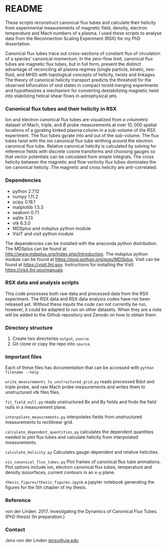 # README #
These scripts reconstruct canonical flux tubes and calculate their helicity from experimental measurements of
magnetic field, density, electron temperature and Mach numbers of a plasma.
I used these scripts to analyse data from the Reconnection Scaling Experiment (RSX) for my PhD dissertation.

Canonical flux tubes trace out cross-sections of constant flux of circulation of a species’ canonical momentum.
In the zero-flow limit, canonical flux tubes are magnetic flux tubes, but in full form, 
present the distinct advantage of reconciling all plasma regimes (single particle, kinetic, two-fluid, and MHD) 
with topological concepts of helicity, twists and linkages.
The theory of canonical helicity transport predicts the threshold for the observed bifurcation of end states in 
compact toroid merging experiments and hypothesizes a mechanism for converting destabilizing magnetic twist 
into stabilizing helical shear flows in astrophysical jets.


### Canonical flux tubes and their helicity in RSX  ###
Ion and electron canonical flux tubes are visualized from a volumetric dataset of Mach, triple, and $\dot{B}$ probe 
measurements at over $10,000$ spatial locations of a gyrating kinked plasma column in a sub-volume of the RSX 
experiment. The flux tubes gyrate into and out of the sub-volume.
The flux tubes twist with the ion canonical flux tube writhing around the electron canonical flux tube.
Relative canonical helicity is calculated by solving for reference fields with discrete cosine transforms and 
choosing gauges so that vector potentials can be calculated from simple integrals.
The cross helicity between the magnetic and flow vorticity flux tubes dominates the ion canonical helicity.
The magnetic and cross helicity are anti-correlated.


### Dependencies ###
* python 2.7.12
* numpy 1.11.2
* scipy 0.18.1
* matplotlib 1.5.3
* seaborn 0.7.1
* sqlite 3.13
* vtk 6.3.0
* MDSplus and mdsplus python module 
* VisIT and visit python module

The dependencies can be installed with the anaconda python distribution.
The MDSplus can be found at http://www.mdsplus.org/index.php/Introduction.
The mdsplus python module can be found at https://pypi.python.org/pypi/MDSplus.
VisIt can be found at https://visit.llnl.gov.
Instructions for installing the VisIt https://visit.llnl.gov/manuals

### RSX data and analysis scripts ###
This code processes both raw data and processed data from the RSX experiment.
The RSX data and RSX data analysis codes have not been released yet. 
Without these inputs the code can not currently be run, however, it could be adapted to run on other datasets.
When they are a note will be added to the Github repository and Zenodo on how to obtain them. 

### Directory structure ###
1. Create two directories `output`, `source`. 
2. Git clone or copy the repo into `source`.

### Important files ###
Each of these files has documentation that can be accessed with `python filename --help`

`write_measurements_to_unstructured_grid.py` reads processed Bdot and triple probe, and raw Mach probe measurements 
and writes them to unstructured vtk files files.

`fit_field_null.py` reads unstructured Bx and By fields and finds the field nulls in a measurement plane.

`interpolate_measurements.py` interpolates fields from unstructured measurements to rectilinear grid.

`calculate_dependent_quantities.py` calculates the dependent quantities needed to plot flux tubes and 
calculate helicity from interpolated measurements.

`calculate_helicity.py` Calculates gauge-dependent and relative helicities.

`vis_canonical_flux_tubes.py` Plot frames of canonical flux tube animations.
Plot options include ion, electron canonical flux tubes, temperature and density isosurfaces, current contours
in an x-y plane.

`thesis_figures/thesis_figures.ipynb` a jupyter notebook generating the figures for the 5th chapter of my thesis.

### Reference ###
von der Linden. 2017. Investigating the Dynamics of Canonical Flux Tubes. (PhD thesis) (In preparation.) 

### Contact ###
Jens von der Linden jensv@uw.edu

